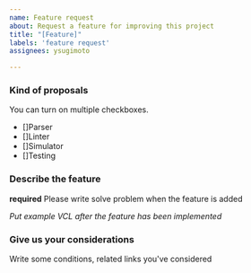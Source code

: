 ```yaml
---
name: Feature request
about: Request a feature for improving this project
title: "[Feature]"
labels: 'feature request'
assignees: ysugimoto

---
```


### Kind of proposals

You can turn on multiple checkboxes.

- []Parser
- []Linter
- []Simulator
- []Testing

### Describe the feature

**required**
Please write solve problem when the feature is added

_Put example VCL after the feature has been implemented_


### Give us your considerations
Write some conditions, related links you've considered
